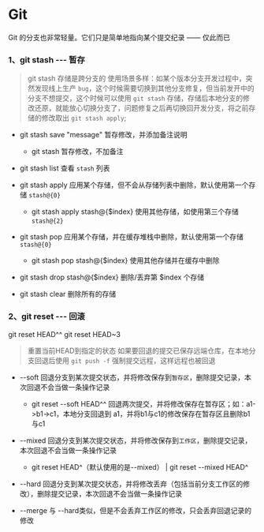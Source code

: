 # Git

Git 的分支也非常轻量。它们只是简单地指向某个提交纪录 —— 仅此而已

### 1、git stash --- 暂存

> git stash 存储是跨分支的
> 使用场景多样：如某个版本分支开发过程中，突然发现线上生产 `bug`，这个时候需要切换到其他分支修复，但当前发开中的分支不想提交，这个时候可以使用 `git stash` 存储，存储后本地分支的修改还原，就能放心切换分支了，问题修复之后再切换回开发分支，将之前存储的修改取出 `git stash apply`;

+ git stash save "message" 暂存修改，并添加备注说明
    - git stash 暂存修改，不加备注

+ git stash list 查看 `stash` 列表

+ git stash apply 应用某个存储，但不会从存储列表中删除，默认使用第一个存储 `stash@{0}`
    - git stash apply stash@{$index} 使用其他存储，如使用第三个存储 `stash@{2}`

+ git stash pop 应用某个存储，并在缓存堆栈中删除，默认使用第一个存储 `stash@{0}`
    - git stash pop stash@{$index} 使用其他存储并在缓存中删除

+ git stash drop stash@{$index} 删除/丢弃第 $index 个存储

+ git stash clear 删除所有的存储


### 2、git reset --- 回滚

git reset HEAD^^
git reset HEAD~3

> 重置当前HEAD到指定的状态
> 如果要回退的提交已保存远端仓库，在本地分支回退后使用 `git push -f` 强制提交远程，这样远程也被回退

+ --soft 回退分支到某次提交状态，并将修改保存到`暂存区`，删除提交记录，本次回退不会当做一条操作记录
    - git reset --soft HEAD^^ 回退两次提交，并将修改保存在暂存区；如：a1->b1->c1，本地分支回退到 a1，并将b1与c1的修改保存在暂存区且删除b1与c1

+ --mixed 回退分支到某次提交状态，并将修改保存到`工作区`，删除提交记录，本次回退不会当做一条操作记录
    - git reset HEAD^（默认使用的是--mixed） | git reset --mixed HEAD^

+ --hard 回退分支到某次提交状态，并将修改丢弃（包括当前分支工作区的修改），删除提交记录，本次回退不会当做一条操作记录

+ --merge 与 --hard类似，但是不会丢弃工作区的修改，只会丢弃回退记录的修改